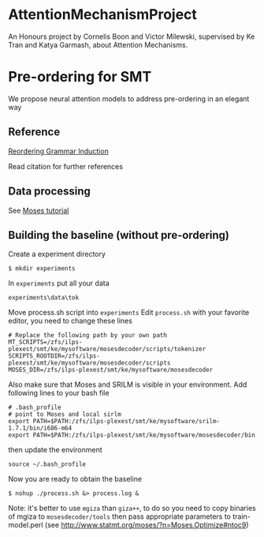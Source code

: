 # AttentionMechanismProject
An Honours project by Cornelis Boon and Victor Milewski, supervised by Ke Tran and Katya Garmash, about Attention Mechanisms. 


# Pre-ordering for SMT
We propose neural attention models to address pre-ordering in an elegant way

## Reference
[Reordering Grammar Induction](http://www.emnlp2015.org/proceedings/EMNLP/pdf/EMNLP005.pdf)

Read citation for further references

## Data processing

See [Moses tutorial](http://www.statmt.org/moses/?n=Moses.Tutorial)

## Building the baseline (without pre-ordering)

Create a experiment directory

```
$ mkdir experiments
```

In `experiments` put all your data

`experiments\data\tok`

Move process.sh script into `experiments`
Edit `process.sh` with your favorite editor, you need to change these lines

```
# Replace the following path by your own path
MT_SCRIPTS=/zfs/ilps-plexest/smt/ke/mysoftware/mosesdecoder/scripts/tokenizer
SCRIPTS_ROOTDIR=/zfs/ilps-plexest/smt/ke/mysoftware/mosesdecoder/scripts
MOSES_DIR=/zfs/ilps-plexest/smt/ke/mysoftware/mosesdecoder
```

Also make sure that Moses and SRILM is visible in your environment. Add following lines to your bash file

```
# .bash_profile
# point to Moses and local sirlm
export PATH=$PATH:/zfs/ilps-plexest/smt/ke/mysoftware/srilm-1.7.1/bin/i686-m64
export PATH=$PATH:/zfs/ilps-plexest/smt/ke/mysoftware/mosesdecoder/bin

```

then update the environment

```
source ~/.bash_profile
```

Now you are ready to obtain the baseline

```
$ nohup ./process.sh &> process.log &
```

Note: it's better to use `mgiza` than `giza++`, to do so
you need to copy binaries of mgiza to `mosesdecoder/tools`
then pass appropriate parameters to train-model.perl (see http://www.statmt.org/moses/?n=Moses.Optimize#ntoc9)


